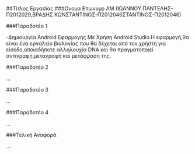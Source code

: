 ##Τίτλος Εργασίας
###Ονομα Επωνυμο ΑΜ (ΙΩΑΝΝΟΥ ΠΑΝΤΕΛΗΣ-Π2012029,ΒΡΑΔΗΣ ΚΩΝΣΤΑΝΤΙΝΟΣ-Π2012046ΣΤΑΝΤΙΝΟΣ-Π2012046)

###Παραδοτέο 1

-Δημιουργία Android Εφαρμογής Με Χρήση Android Studio.Η εφαρμογή,θα είναι ένα εργαλείο βιολογίας που θα δέχεται από τον χρήστη για είσοδο,οποιαδήποτε αλληλουχία DNA και θα πραγματοποιεί αντιγραφή,μεταγραφή και μετάφραση της.

###Παραδοτέο 2

…

###Παραδοτέο 3

...

###Παραδοτέο 4

...

###Tελική Αναφορά

...

